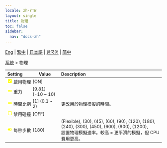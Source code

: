 ```yaml
---
locale: zh-rTW
layout: single
title: 物理
toc: false
sidebar:
  nav: "docs-zh"
---
```

[Eng](/dancexr/menu/2025.4/system/physics) | [繁中](/tw/dancexr/menu/2025.4/system/physics) | [日本語](/jp/dancexr/menu/2025.4/system/physics) | [한국어](/kr/dancexr/menu/2025.4/system/physics) | [简中](/zh/dancexr/menu/2025.4/system/physics)

[系統](../menu#系統) > 物理



| Setting | Value | Description |
| :--- | --- | :--- |
|<nobr><img src="/images/icon/ic_check_on.png" alt="check on icon"/> 啟用物理</nobr>| [ON] | 
|<nobr><img src="/images/icon/ic_slider.png" alt="slider icon"/> 重力</nobr>| [9.81] (-10 ~ 10) | 
|<nobr><img src="/images/icon/ic_slider.png" alt="slider icon"/> 時間比例</nobr>| [1] (0.1 ~ 2) | 更改用於物理模擬的時間。
|<nobr><img src="/images/icon/ic_check_off.png" alt="check off icon"/> 禁用碰撞</nobr>| [OFF] | 
|<nobr><img src="/images/icon/ic_toggle_on.png" alt="toggle on icon"/> 每秒步數</nobr>| (180) | (Flexible), (30), (45), (60), (90), (120), (180), (240), (300), (450), (600), (900), (1200), <br/>設置物理模擬速率。較高 = 更平滑的模擬，但 CPU 費用更高。
